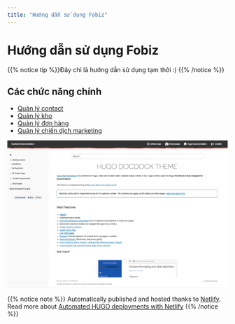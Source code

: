 ```yaml
---
title: "Hướng dẫn sử dụng Fobiz"
---
```


# Hướng dẫn sử dụng Fobiz


{{% notice tip %}}Đây chỉ là hướng dẫn sử dụng tạm thời :)
{{% /notice %}}

## Các chức năng chính

* [Quản lý contact](#)
* [Quản lý kho](#)
* [Quản lý đơn hàng](#)
* [Quản lý chiến dịch marketing](#)


![Screenshot](https://github.com/matcornic/hugo-theme-learn/raw/master/images/screenshot.png?width=40pc&classes=shadow)


{{% notice note %}}
Automatically published and hosted thanks to [Netlify](https://www.netlify.com/). Read more about [Automated HUGO deployments with Netlify](https://www.netlify.com/blog/2015/07/30/hosting-hugo-on-netlifyinsanely-fast-deploys/)
{{% /notice %}}